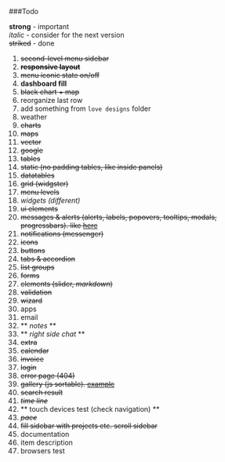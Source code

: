 ###Todo

**strong** - important  
*italic* - consider for the next version  
~~striked~~ - done

 1.  ~~second-level menu sidebar~~
 2.  ~~**responsive layout**~~
 3.  ~~menu iconic state on/off~~
 4.  **dashboard fill**
   1.  ~~black chart + map~~
   2.  reorganize last row
   3.  add something from `love designs` folder
   4.  weather
 5.  ~~charts~~
 6.  ~~maps~~
   1.  ~~vector~~
   2.  ~~google~~
 7.  ~~tables~~
   1.  ~~static (no padding tables, like inside panels)~~
   2.  ~~datatables~~
 8.  ~~grid (widgster)~~
 9.  ~~menu levels~~
 10.  *widgets (different)*
 11.  ~~ui elements~~
   1.  ~~messages & alerts (alerts, labels, popovers, tooltips, modals, progressbars). like [here](http://www.revox.io/webarchv2/messages_notifications.html)~~
   2.  ~~notifications (messenger)~~
   3.  ~~icons~~
   4.  ~~buttons~~
   5.  ~~tabs & accordion~~
   6.  ~~list groups~~
 12.  ~~forms~~
   1.  ~~elements (slider, *markdown*)~~
   2.  ~~validation~~
   3.  ~~wizard~~
 13.  apps
   1.  email
   2.  ** *notes* **
 14.  ** *right side chat* **
 15.  ~~extra~~
   1.  ~~calendar~~
   2.  ~~invoice~~
   3.  ~~login~~
   4.  ~~error page (404)~~
   5.  ~~gallery (js sortable). [example](http://themes-lab.com/pixit/admin/gallery.html)~~
   6.  ~~search result~~
   7.  ~~*time line*~~
 16.  ** touch devices test (check navigation) **
 17.  ~~*pace*~~
 18.  ~~fill sidebar with projects etc. scroll sidebar~~
 19.  documentation
 20.  item description
 21.  browsers test